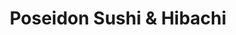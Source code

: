 ---
layout: place
title: "Poseidon Sushi & Hibachi"
permalink: /texas/stephenville/poseidon-sushi-hibachi.html
stateAbbr: TX
stateName: Texas
cityName: Stephenville
seo:
  name: "Poseidon Sushi & Hibachi"
  type: Restaurant
  links: https://poseidonsushihibachi.com/
description: "Looking for sushi in Stephenville, Texas? Check out Poseidon Sushi & Hibachi for a delightful Japanese dining experience. Enjoy a variety of sushi and other ..."
place_id: ChIJVx7wJpOxUYYRQstqvRzTIXU
photos:
  - name: >-
      places/ChIJVx7wJpOxUYYRQstqvRzTIXU/photos/AeeoHcLFp2GUeiD7OszWYy2W056B-wAK2_2LSc_X_V211yHHn2P61wMKpRfFurnjQZUQcthTXVZcmIM-SMN4nJlOnl8ul4ep7n5CTyyNCMAzZi4vlBFQ2DBXdLXnfYZlrU3vwxBYkb6ii6JxvLk_j9u6yhmdl4Vnd3EUPloOpObfXEy-fXIRmJF5h3kiPALd7jDG5zlpjsu3MwuqWLCcA36h6VEW_fj1Id-Yx4KwU9c_Amork1VHrPpgzcaj3yqtyq89IUQX66vBYbIWrwDJ9T15x58yuw0xsly35kI1HPde_oD1EzXmA7iTYC64TQM_FnYuKsNHrApQthrmWyOYTJ2P6gEi4TP5wKzehtc9qvaz7U3WwvZus24wxmuaHtVyC0e47GNya_3bDUdfAm1tTAxtHwvR7qspszXjDfyNHzvJnm5VP30l
    widthPx: 3024
    heightPx: 4032
    authorAttributions:
      - displayName: Emily Santos
        uri: https://maps.google.com/maps/contrib/108290932088286320265
        photoUri: >-
          https://lh3.googleusercontent.com/a-/ALV-UjU24MSWQotnB8Yl5z0v8SWsTYV_PDEQ4fjOtjlKZ5Wabf8HdPez=s100-p-k-no-mo
    flagContentUri: >-
      https://www.google.com/local/imagery/report/?cb_client=maps_api_places.places_api&image_key=!1e10!2sCIHM0ogKEICAgIDh5puS_AE&hl=en-US
    googleMapsUri: >-
      https://www.google.com/maps/place//data=!3m4!1e2!3m2!1sCIHM0ogKEICAgIDh5puS_AE!2e10!4m2!3m1!1s0x8651b19326f01e57:0x7521d31cbd6acb42
  - name: >-
      places/ChIJVx7wJpOxUYYRQstqvRzTIXU/photos/AeeoHcI0VQY1-HFEZM9RSfKmVnrAQc9IJkbgJeWGod8o4fJEvajDN1yrAlmm2XotM-W32cwTf0nH5Fqy09OBMokV7mhqQAJca8gzdss3qvaWs4ckZMEso6klLKl9rFWCd5_-5cz3GjPAYjHzP064xMhQ_u6SzeLgvZTX0Wvd7SI79m3ACssLzXSw7Zgc8RMc30dyDF7_8wPd3qe4iJH3ITDack1MeyGFexLLjDkmlRa49dKw_etr-qnEn2TAiORkFAxnrrSsAobdNqGB4ibJM3wiT-BLBCiPl1b9WrBnveJ8_9zfbEozlMrqEWsotM10wx7-sZHsq_GCF2EpbLIguKqh_ZtE_akWaLRQSTtSKH9jyMBsgf2sABPYc7aG90gvSrySZtEHm9glQoJnZ5W4Nv78hodr7FyZoNzpvLK94iGMBiPPDQ
    widthPx: 4032
    heightPx: 3024
    authorAttributions:
      - displayName: Clinton Jones
        uri: https://maps.google.com/maps/contrib/105458447435334488988
        photoUri: >-
          https://lh3.googleusercontent.com/a-/ALV-UjX3q4EYjoj4Qxn6b5aeEy4k1bkTZHqqJhJu1Ze88v1Jm7py-Adg=s100-p-k-no-mo
    flagContentUri: >-
      https://www.google.com/local/imagery/report/?cb_client=maps_api_places.places_api&image_key=!1e10!2sCIHM0ogKEICAgICTnLiLSg&hl=en-US
    googleMapsUri: >-
      https://www.google.com/maps/place//data=!3m4!1e2!3m2!1sCIHM0ogKEICAgICTnLiLSg!2e10!4m2!3m1!1s0x8651b19326f01e57:0x7521d31cbd6acb42
  - name: >-
      places/ChIJVx7wJpOxUYYRQstqvRzTIXU/photos/AeeoHcKNBUCaTSM_CJWyvPvWdi5gHfb43z--yMGldNqmOm9DdOfJGnZrTQmgyCESclqL_x9RTX6HJjtoLNMtJlnaeyMk05jhqTG07vrK9kUpBqhrhgkY8rcTcU8MDYRpJMDPYG7hCTLg3mxeH8YBk24T2LtuVTqkZpsrU_8nU7XC9_ywTs214iXqq_Ox6F8ckeIbI4DNdOAEI6UiiUUkgaGoQaVB1b2DCS1waN8tG3M20mzmHx-b2tfQ4tY_vxrIZ170LhNmFXqF6eqv96OYIJlvII8pz-NJGLdW6how5XI-qklGXNNEdBakatlQhLchj5YgKRIx-aetX4TWmN2HRkFxlygZMdXJcDG7PI7x9QnsmIt2beXiax-kBi9hm1Nde2eZv4qmpX4zhR-51tr6yj_sUNf5f6mKBXOiPA0SaO81WH9Jg9Y
    widthPx: 3024
    heightPx: 4032
    authorAttributions:
      - displayName: B.J. Gober
        uri: https://maps.google.com/maps/contrib/112440442748313141195
        photoUri: >-
          https://lh3.googleusercontent.com/a-/ALV-UjVK8NhnM2JV6iKdX9PRe0BQorvSbF--amvP_AQOxUk_Gq58fkjuow=s100-p-k-no-mo
    flagContentUri: >-
      https://www.google.com/local/imagery/report/?cb_client=maps_api_places.places_api&image_key=!1e10!2sCIHM0ogKEICAgIDZtqKZmgE&hl=en-US
    googleMapsUri: >-
      https://www.google.com/maps/place//data=!3m4!1e2!3m2!1sCIHM0ogKEICAgIDZtqKZmgE!2e10!4m2!3m1!1s0x8651b19326f01e57:0x7521d31cbd6acb42
  - name: >-
      places/ChIJVx7wJpOxUYYRQstqvRzTIXU/photos/AeeoHcLuQ4fCz7Cnynd_P7fXGjIFSoCEEFYos0efl9YtOzTz9iVYrUOk4nd-ZWOqHV5d_A9IibcT4jxzVcaLXUItUo-HFtaGmpBAD9AIM5JZemew5Ci2-YHLF0owOPW0q0sna3LSOE0PP-BvK208zHZo8OA00zlLkqN91W9MQG7nsojyn_yaPsStYDADouAVWt-JWnbi67oDLIDMdh9qGahdotD-EWEk9ErZiVtHrbscWfwT2HuCh9YY-NXffz0TMq3yJX2iJEh6sAfBfnk_peDkhTOcHMzwulQA9RWgB9NzJqp9iZQGBY6dvW1dx2VsbOw2xZ3ERkQQ2eubkLg3Tar444URk5BV1kPgmJEqtl7o41bRCZIE1-vK9U2QT75_S0SL8oGZE8vBJDnjkxD0OgKiqVxatjXFjzpCZ5rJPcF9Drg
    widthPx: 3024
    heightPx: 4032
    authorAttributions:
      - displayName: Emily Santos
        uri: https://maps.google.com/maps/contrib/108290932088286320265
        photoUri: >-
          https://lh3.googleusercontent.com/a-/ALV-UjU24MSWQotnB8Yl5z0v8SWsTYV_PDEQ4fjOtjlKZ5Wabf8HdPez=s100-p-k-no-mo
    flagContentUri: >-
      https://www.google.com/local/imagery/report/?cb_client=maps_api_places.places_api&image_key=!1e10!2sCIHM0ogKEICAgIDh5puSKg&hl=en-US
    googleMapsUri: >-
      https://www.google.com/maps/place//data=!3m4!1e2!3m2!1sCIHM0ogKEICAgIDh5puSKg!2e10!4m2!3m1!1s0x8651b19326f01e57:0x7521d31cbd6acb42
  - name: >-
      places/ChIJVx7wJpOxUYYRQstqvRzTIXU/photos/AeeoHcLXb6XKiKVmHo3Jn9IT1GB3XHDvhqdK4FPCAd4XbTgzTaJq8G0-8X97SJx_0_qSrBpQKpAVjB1oDt6tBB8NiNSAOm3IkpA7YulcQGkTrCCX0-53TFMhj4DYsN_tmfoY79JIIWFHXVvEM__gdL9Jc1Rg-YFh4WG26oHCayiWqRCLk1yyPIWUELnHKeAzOxuLfwF-5E90D8SLmmxf6Sr-don4D0XiD-y1EsKNHv9x-pjcEfJKCCUADRM1cqm6F7c765eqRJmRnyTREIsOxJkQWwp_d1fVlRYMzf8l4qVmAo_GgibS5tWY-CXkYeA49RIFL-d7lsUvJNZj64D-KMq_sNbvEevcyHWSygoulRY5jGqVqSvRjK3F5RCwestrrKSOMEYt7KuUZS15Zlask_GgEd2au6Fx3Yx9Vsi870_fk335KDFx
    widthPx: 4032
    heightPx: 1960
    authorAttributions:
      - displayName: bpage User
        uri: https://maps.google.com/maps/contrib/105859028195442875612
        photoUri: >-
          https://lh3.googleusercontent.com/a/ACg8ocKaqw5hcfa-8zbauDRFnlFlJwLXa1Xh_BLoxbwu-rTtphfLqg=s100-p-k-no-mo
    flagContentUri: >-
      https://www.google.com/local/imagery/report/?cb_client=maps_api_places.places_api&image_key=!1e10!2sCIHM0ogKEICAgMCA0qH47QE&hl=en-US
    googleMapsUri: >-
      https://www.google.com/maps/place//data=!3m4!1e2!3m2!1sCIHM0ogKEICAgMCA0qH47QE!2e10!4m2!3m1!1s0x8651b19326f01e57:0x7521d31cbd6acb42
  - name: >-
      places/ChIJVx7wJpOxUYYRQstqvRzTIXU/photos/AeeoHcIDeYh6uDxMzurd2Qhae4wQPK4Fhi-GWF27pDaK00fnndnK7kvLaiA0WCM3ESQziHDpnBB53VynMznoeWKnTaTvys9Z8gqXrg1AY-FX2KSmQYrviCcu2r7z-G1VA1kdnBH5_mR4RkJUoR4ScRIruZWNFkv8fsWYqU3VJrFH1Sr7aEryUNr2TvHEdJrnqFyWh7tdTo3EJugwQ1VXgIT24CTZcTT_hT_4CxXkwpoJQz5xO53bfb4uJEVpMI1QTd9mK8zbUVA4q6Hoiv4kz-DOrYzmNqSE1MyZIQghafwOiLpaHQKwMfmdlUq_qRok4A5mzL5vDY3_Y1OCyGHn4Ck8AzeRUc2y6VxHCGMn0O52Tx0Daxdx_tkaRuK7Aj9IJ1P3zYJyv6fkM7pdWGFTmKO_M8iMtgTk33Vp8ah03NsUKwS4mg
    widthPx: 3000
    heightPx: 4000
    authorAttributions:
      - displayName: TresaS58 “TresaS58”
        uri: https://maps.google.com/maps/contrib/108255446856310782497
        photoUri: >-
          https://lh3.googleusercontent.com/a-/ALV-UjUaXk8NK4VFizBbYyYHjQ5Tr0S-UBgV_GsvOFiJuOhf-q03XknG=s100-p-k-no-mo
    flagContentUri: >-
      https://www.google.com/local/imagery/report/?cb_client=maps_api_places.places_api&image_key=!1e10!2sCIHM0ogKEICAgICxnOCGJQ&hl=en-US
    googleMapsUri: >-
      https://www.google.com/maps/place//data=!3m4!1e2!3m2!1sCIHM0ogKEICAgICxnOCGJQ!2e10!4m2!3m1!1s0x8651b19326f01e57:0x7521d31cbd6acb42
  - name: >-
      places/ChIJVx7wJpOxUYYRQstqvRzTIXU/photos/AeeoHcKSdl3bxC12srh0Fua8_sbwugR0tfLkV_H6bqGLeA6Z3jMbhtpbMMRxJYsVJgszldIjf0pc9QuoRVnNvxWq8OVB9Lb1JsicgKoTP95cNKd3EevaeeOgDfxwN39Y5BHh_WiI1KElawq1veyykCuy4qlmAitP_NG4Jd7k1D3dgernY9bxU13Y_cUZJFpz4eV_Bwys_fZVZ3B3xrkg_urXYs6bunkUYT-l1JEM9V3cEHxrNifTiX4WUoxBWqdW5iZDn4-PZ2LoqyYd00aJKYS-3rQDf4AuS2jPHql-KDLZ8xtNlPozUyk5VaD8sfwUjUL5ArTzNVUbwu_yUBmIq4kA1Rov_wivjvp5puH1deuYjzPkdzLg-fbR0NfjaQVIdACmo5dPnXI08NqVPdeQxjM5Y0MPcopeXP_qW_Iq2mqiVtm6PA
    widthPx: 3024
    heightPx: 4032
    authorAttributions:
      - displayName: Ryan McBride
        uri: https://maps.google.com/maps/contrib/103008628345781723094
        photoUri: >-
          https://lh3.googleusercontent.com/a-/ALV-UjUpcsveRkC2mQEITr71fD0F7tYo7TDplOyZwBrQDlQ-qqisJ9RY=s100-p-k-no-mo
    flagContentUri: >-
      https://www.google.com/local/imagery/report/?cb_client=maps_api_places.places_api&image_key=!1e10!2sCIHM0ogKEICAgMCg1uSMag&hl=en-US
    googleMapsUri: >-
      https://www.google.com/maps/place//data=!3m4!1e2!3m2!1sCIHM0ogKEICAgMCg1uSMag!2e10!4m2!3m1!1s0x8651b19326f01e57:0x7521d31cbd6acb42
  - name: >-
      places/ChIJVx7wJpOxUYYRQstqvRzTIXU/photos/AeeoHcKcJIAzsZrLK6R0iDWk28hVui_7aL8PntiZQRsWnlvXzrpp0-tWJ8HTe6jTpSvRAQb2CkRE-AIjp8n-0Vmy2idfYG6mtl0E7fts-1laUMUfRoBUefsBV-8JBPL7L_9Mwb3a6yjNHw6a8FCvQzpLBlmCpP9wox0AfxCpsIFWWrmGmm_eZ_Oo5Oze1eGzxFejXuuQHVcHvkgs81t9nKDqC584rhtf_AsNbBJmQ-QqMLY918fbukbn31KVG1pja-qk8xwJpptIWTU3PtvbSKeAHX0JBfBj7AN2DdkbDs4SN8yyhNKsuQdfbfLyClQ-gOEBQBfIZbVa1UZ4xBtxoTGz-M1slAcc_D6LhVMMwKH_vvrl1saDGvl1Rd35YYiowfYOm0IIq7asV-Xv__bO9yICxYrbN0EIJdTN1d9r4b74NfwUY3E4
    widthPx: 3000
    heightPx: 4000
    authorAttributions:
      - displayName: James Richardson (Eternal Rock)
        uri: https://maps.google.com/maps/contrib/106000055380261699240
        photoUri: >-
          https://lh3.googleusercontent.com/a-/ALV-UjUN2XY-I9VbmExFJNcTg1wTm4irKxJR2XB5qscEfwYUKxnylFng=s100-p-k-no-mo
    flagContentUri: >-
      https://www.google.com/local/imagery/report/?cb_client=maps_api_places.places_api&image_key=!1e10!2sCIHM0ogKEICAgMCQgJ75pAE&hl=en-US
    googleMapsUri: >-
      https://www.google.com/maps/place//data=!3m4!1e2!3m2!1sCIHM0ogKEICAgMCQgJ75pAE!2e10!4m2!3m1!1s0x8651b19326f01e57:0x7521d31cbd6acb42
  - name: >-
      places/ChIJVx7wJpOxUYYRQstqvRzTIXU/photos/AeeoHcK8mTvrpHFS-3LVreCMBsly9oCGsmorGRgritVObAgEvQP4AYjJQhmyd_RGiVWsXPncxq7jiLz_6S0Z26W-SLSQvsCL6nZutZ2xS3xPaSlzWdEiXkZO6duU4BI2yfpLFUTvnpIe4yuboYqQDq09mHIMQIo13K9i3d_2WXwIx8BirY24KY-IwRkeG6mkCbfixutXgjyHF-nzy4SajMsXNPboYYDm3APBjdhVbld8QZwC6AnZzNDXW1YhztwXEmaFIQztHILRAnHOjJFLPRX6fjUIOuNj80BvzZtuKs7-GqPkQ269-IvmWYwEgYlGXMmkvb6SupkjeA28rZKIGQ2CDgthEMocbpI9dzKXCh-SUyJ-33A3epvDi0dz0egJdMAE4dm1jzpLILyJ_ec3hu3DwRbHr1Hj2VPcBWsyxN4CmWrIxw
    widthPx: 4000
    heightPx: 3000
    authorAttributions:
      - displayName: Charles Laird
        uri: https://maps.google.com/maps/contrib/106221865514368232296
        photoUri: >-
          https://lh3.googleusercontent.com/a-/ALV-UjXtpgd8mKEAo_QcVKUdwhKE6D8V4FzzT0BdzRb1IbQajQzx_Y66=s100-p-k-no-mo
    flagContentUri: >-
      https://www.google.com/local/imagery/report/?cb_client=maps_api_places.places_api&image_key=!1e10!2sCIHM0ogKEICAgIDV34GhAw&hl=en-US
    googleMapsUri: >-
      https://www.google.com/maps/place//data=!3m4!1e2!3m2!1sCIHM0ogKEICAgIDV34GhAw!2e10!4m2!3m1!1s0x8651b19326f01e57:0x7521d31cbd6acb42
  - name: >-
      places/ChIJVx7wJpOxUYYRQstqvRzTIXU/photos/AeeoHcJuaZWRzU3QlJjEm8lRaTFnjCPTsyZOARjpXmPnGnzxR7oMpJi1c5HkRJbwDRZ6xuLkBdR5RVCDfG8To5TRagi39QO4dZSLvU3Vd573nI2ytLaUTbyj7qgjIyu7apWHoV3mqOFi5J8qZwLLzGck_mpjcWvBewnlL6uCyBDLFDDf2jyPp4VUhNTb4UJlo3V-MOEZ21GhD-VNJ-5r-z7R4zrsFtFH7nsQXaOgFqI_y54xOu7jjazOao1Fv4JaKXk-uyJcArKrnPJ9X9r53XrdxeNN5x_uIoNpn5oK9ANZtEN0pxrSUk5kREx0Q7mv0KMmCtgskuC7-VxDDrOCwaKdelWnr_vQaIMgIBrbaJldLFpkYyc5gDPX5b1Gjmn3a9JYN7AGJQhrGqHZ4N78Dn5Msvm7ExHV1NUFnyNqWiuq-Vs7OMDD
    widthPx: 1008
    heightPx: 1792
    authorAttributions:
      - displayName: Kaeson White
        uri: https://maps.google.com/maps/contrib/109382843345764167745
        photoUri: >-
          https://lh3.googleusercontent.com/a-/ALV-UjWp9NnmMR-djexP5_5M93VXFTlSIgQxB3dXDcaVa4Xy9Ghjeokn=s100-p-k-no-mo
    flagContentUri: >-
      https://www.google.com/local/imagery/report/?cb_client=maps_api_places.places_api&image_key=!1e10!2sCIHM0ogKEICAgMCQ2uSspwE&hl=en-US
    googleMapsUri: >-
      https://www.google.com/maps/place//data=!3m4!1e2!3m2!1sCIHM0ogKEICAgMCQ2uSspwE!2e10!4m2!3m1!1s0x8651b19326f01e57:0x7521d31cbd6acb42
address: 2675 W Washington St Suite 500, Stephenville, TX 76401, USA
street: 2675 W Washington St Suite 500
city: Stephenville
state: TX
zip: '76401'
country: USA
neighborhood: null
latitude: '32.207754'
longitude: '-98.234314'
accessibility_options:
  wheelchairAccessibleParking: true
  wheelchairAccessibleEntrance: true
  wheelchairAccessibleRestroom: true
  wheelchairAccessibleSeating: true
business_status: OPERATIONAL
name: Poseidon Sushi & Hibachi
google_maps_links:
  directionsUri: >-
    https://www.google.com/maps/dir//''/data=!4m7!4m6!1m1!4e2!1m2!1m1!1s0x8651b19326f01e57:0x7521d31cbd6acb42!3e0
  placeUri: https://maps.google.com/?cid=8440259297059457858
  writeAReviewUri: >-
    https://www.google.com/maps/place//data=!4m3!3m2!1s0x8651b19326f01e57:0x7521d31cbd6acb42!12e1
  reviewsUri: >-
    https://www.google.com/maps/place//data=!4m4!3m3!1s0x8651b19326f01e57:0x7521d31cbd6acb42!9m1!1b1
  photosUri: >-
    https://www.google.com/maps/place//data=!4m3!3m2!1s0x8651b19326f01e57:0x7521d31cbd6acb42!10e5
primary_type: Japanese Restaurant
opening_hours:
  regular: null
  current: null
secondary_opening_hours:
  regular:
    weekdayDescriptions: null
    type: null
  current:
    weekdayDescriptions: null
    type: null
phone: (254) 434-4155
price_level: PRICE_LEVEL_MODERATE
price_range: $20 &ndash; $30
rating: '4.2'
rating_count: 210
website: https://poseidonsushihibachi.com/
reviews: null
parking_options: null
payment_options: null
allow_dogs: null
curbside_pickup: null
delivery: null
dine_in: null
good_for_children: null
good_for_groups: null
good_for_sports: null
live_music: null
menu_for_children: null
outdoor_seating: null
reservable: null
restroom: null
serves_beer: null
serves_breakfast: null
serves_brunch: null
serves_cocktails: null
serves_coffee: null
serves_dinner: null
serves_dessert: null
serves_lunch: null
serves_vegetarian_food: null
serves_wine: null
takeout: null
summary: null

---